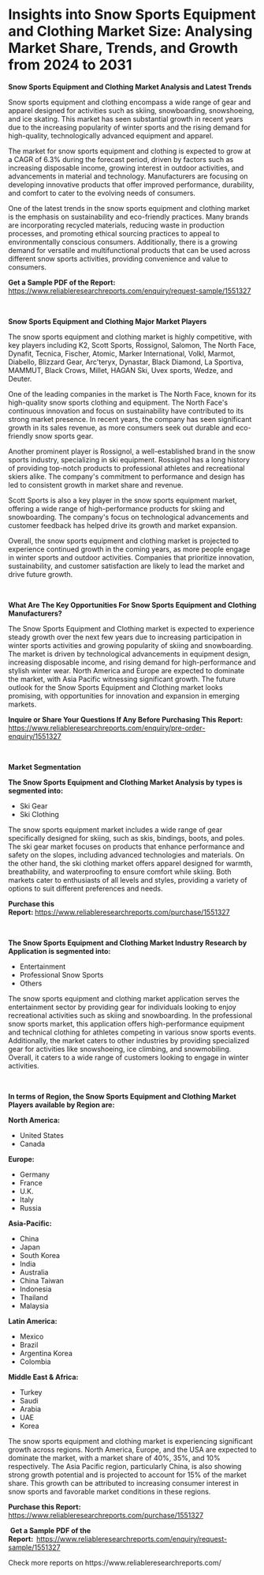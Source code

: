 <p><h1>Insights into Snow Sports Equipment and Clothing Market Size: Analysing Market Share, Trends, and Growth from 2024 to 2031</h1></p><p><strong>Snow Sports Equipment and Clothing Market Analysis and Latest Trends</strong></p>
<p><p>Snow sports equipment and clothing encompass a wide range of gear and apparel designed for activities such as skiing, snowboarding, snowshoeing, and ice skating. This market has seen substantial growth in recent years due to the increasing popularity of winter sports and the rising demand for high-quality, technologically advanced equipment and apparel.</p><p>The market for snow sports equipment and clothing is expected to grow at a CAGR of 6.3% during the forecast period, driven by factors such as increasing disposable income, growing interest in outdoor activities, and advancements in material and technology. Manufacturers are focusing on developing innovative products that offer improved performance, durability, and comfort to cater to the evolving needs of consumers.</p><p>One of the latest trends in the snow sports equipment and clothing market is the emphasis on sustainability and eco-friendly practices. Many brands are incorporating recycled materials, reducing waste in production processes, and promoting ethical sourcing practices to appeal to environmentally conscious consumers. Additionally, there is a growing demand for versatile and multifunctional products that can be used across different snow sports activities, providing convenience and value to consumers.</p></p>
<p><strong>Get a Sample PDF of the Report:&nbsp;</strong> <a href="https://www.reliableresearchreports.com/enquiry/request-sample/1551327">https://www.reliableresearchreports.com/enquiry/request-sample/1551327</a></p>
<p>&nbsp;</p>
<p><strong>Snow Sports Equipment and Clothing Major Market Players</strong></p>
<p><p>The snow sports equipment and clothing market is highly competitive, with key players including K2, Scott Sports, Rossignol, Salomon, The North Face, Dynafit, Tecnica, Fischer, Atomic, Marker International, Volkl, Marmot, Diabello, Blizzard Gear, Arc'teryx, Dynastar, Black Diamond, La Sportiva, MAMMUT, Black Crows, Millet, HAGAN Ski, Uvex sports, Wedze, and Deuter.</p><p>One of the leading companies in the market is The North Face, known for its high-quality snow sports clothing and equipment. The North Face's continuous innovation and focus on sustainability have contributed to its strong market presence. In recent years, the company has seen significant growth in its sales revenue, as more consumers seek out durable and eco-friendly snow sports gear.</p><p>Another prominent player is Rossignol, a well-established brand in the snow sports industry, specializing in ski equipment. Rossignol has a long history of providing top-notch products to professional athletes and recreational skiers alike. The company's commitment to performance and design has led to consistent growth in market share and revenue.</p><p>Scott Sports is also a key player in the snow sports equipment market, offering a wide range of high-performance products for skiing and snowboarding. The company's focus on technological advancements and customer feedback has helped drive its growth and market expansion.</p><p>Overall, the snow sports equipment and clothing market is projected to experience continued growth in the coming years, as more people engage in winter sports and outdoor activities. Companies that prioritize innovation, sustainability, and customer satisfaction are likely to lead the market and drive future growth.</p></p>
<p>&nbsp;</p>
<p><strong>What Are The Key Opportunities For Snow Sports Equipment and Clothing Manufacturers?</strong></p>
<p><p>The Snow Sports Equipment and Clothing market is expected to experience steady growth over the next few years due to increasing participation in winter sports activities and growing popularity of skiing and snowboarding. The market is driven by technological advancements in equipment design, increasing disposable income, and rising demand for high-performance and stylish winter wear. North America and Europe are expected to dominate the market, with Asia Pacific witnessing significant growth. The future outlook for the Snow Sports Equipment and Clothing market looks promising, with opportunities for innovation and expansion in emerging markets.</p></p>
<p><strong>Inquire or Share Your Questions If Any Before Purchasing This Report:</strong> <a href="https://www.reliableresearchreports.com/enquiry/pre-order-enquiry/1551327">https://www.reliableresearchreports.com/enquiry/pre-order-enquiry/1551327</a></p>
<p>&nbsp;</p>
<p><strong>Market Segmentation</strong></p>
<p><strong>The Snow Sports Equipment and Clothing Market Analysis by types is segmented into:</strong></p>
<p><ul><li>Ski Gear</li><li>Ski Clothing</li></ul></p>
<p><p>The snow sports equipment market includes a wide range of gear specifically designed for skiing, such as skis, bindings, boots, and poles. The ski gear market focuses on products that enhance performance and safety on the slopes, including advanced technologies and materials. On the other hand, the ski clothing market offers apparel designed for warmth, breathability, and waterproofing to ensure comfort while skiing. Both markets cater to enthusiasts of all levels and styles, providing a variety of options to suit different preferences and needs.</p></p>
<p><strong>Purchase this Report:&nbsp;</strong><a href="https://www.reliableresearchreports.com/purchase/1551327">https://www.reliableresearchreports.com/purchase/1551327</a></p>
<p>&nbsp;</p>
<p><strong>The Snow Sports Equipment and Clothing Market Industry Research by Application is segmented into:</strong></p>
<p><ul><li>Entertainment</li><li>Professional Snow Sports</li><li>Others</li></ul></p>
<p><p>The snow sports equipment and clothing market application serves the entertainment sector by providing gear for individuals looking to enjoy recreational activities such as skiing and snowboarding. In the professional snow sports market, this application offers high-performance equipment and technical clothing for athletes competing in various snow sports events. Additionally, the market caters to other industries by providing specialized gear for activities like snowshoeing, ice climbing, and snowmobiling. Overall, it caters to a wide range of customers looking to engage in winter activities.</p></p>
<p>&nbsp;</p>
<p><strong>In terms of Region, the Snow Sports Equipment and Clothing Market Players available by Region are:</strong></p>
<p>
    <p> <strong> North America: </strong>
        <ul>
            <li>United States</li>
            <li>Canada</li>
        </ul>
        </p> 
    <p> <strong> Europe: </strong>
        <ul>
            <li>Germany</li>
            <li>France</li>
            <li>U.K.</li>
            <li>Italy</li>
            <li>Russia</li>
        </ul>
        </p> 
    <p> <strong> Asia-Pacific: </strong>
        <ul>
            <li>China</li>
            <li>Japan</li>
            <li>South Korea</li>
            <li>India</li>
            <li>Australia</li>
            <li>China Taiwan</li>
            <li>Indonesia</li>
            <li>Thailand</li>
            <li>Malaysia</li>
        </ul>
        </p> 
    <p> <strong> Latin America: </strong>
        <ul>
            <li>Mexico</li>
            <li>Brazil</li>
            <li>Argentina Korea</li>
            <li>Colombia</li>
        </ul>
        </p> 
    <p> <strong> Middle East & Africa: </strong>
        <ul>
            <li>Turkey</li>
            <li>Saudi</li>
            <li>Arabia</li>
            <li>UAE</li>
            <li>Korea</li>
        </ul>
    </p>
    </p>
<p><p>The snow sports equipment and clothing market is experiencing significant growth across regions. North America, Europe, and the USA are expected to dominate the market, with a market share of 40%, 35%, and 10% respectively. The Asia Pacific region, particularly China, is also showing strong growth potential and is projected to account for 15% of the market share. This growth can be attributed to increasing consumer interest in snow sports and favorable market conditions in these regions.</p></p>
<p><strong>Purchase this Report: </strong><a href="https://www.reliableresearchreports.com/purchase/1551327">https://www.reliableresearchreports.com/purchase/1551327</a></p>
<p>&nbsp;<strong>Get a Sample PDF of the Report:&nbsp;&nbsp;</strong><a href="https://www.reliableresearchreports.com/enquiry/request-sample/1551327">https://www.reliableresearchreports.com/enquiry/request-sample/1551327</a></p>
<p><strong></strong></p>
<p>Check more reports on https://www.reliableresearchreports.com/</p>